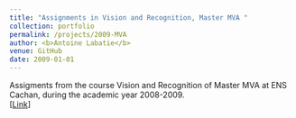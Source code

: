 ```yaml
---
title: "Assignments in Vision and Recognition, Master MVA "
collection: portfolio
permalink: /projects/2009-MVA
author: <b>Antoine Labatie</b>
venue: GitHub
date: 2009-01-01
---
```


Assigments from the course Vision and Recognition of Master MVA at ENS Cachan, during the academic year 2008-2009.<br>
[[Link](https://github.com/alabatie/Vision-Recognition)]
<br>
<br>
